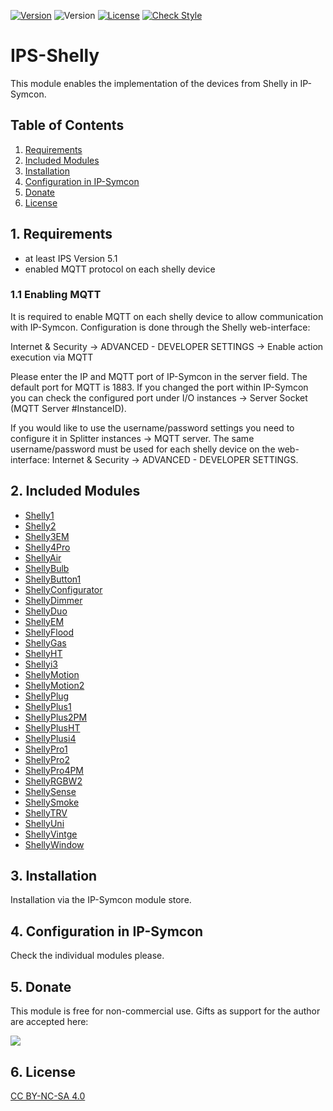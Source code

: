 [![Version](https://img.shields.io/badge/Symcon-PHPModul-red.svg)](https://www.symcon.de/service/dokumentation/entwicklerbereich/sdk-tools/sdk-php/)
![Version](https://img.shields.io/badge/Symcon%20Version-5.1%20%3E-blue.svg)
[![License](https://img.shields.io/badge/License-CC%20BY--NC--SA%204.0-green.svg)](https://creativecommons.org/licenses/by-nc-sa/4.0/)
[![Check Style](https://github.com/Schnittcher/IPS-Shelly/workflows/Check%20Style/badge.svg)](https://github.com/Schnittcher/IPS-Shelly/actions)

# IPS-Shelly
   This module enables the implementation of the devices from Shelly in IP-Symcon.
 
   ## Table of Contents
   1. [Requirements](#1-requirements)
   2. [Included Modules](#2-included-modules)
   3. [Installation](#3-installation)
   4. [Configuration in IP-Symcon](#4-configuration-in-ip-symcon)
   5. [Donate](#5-donate)
   6. [License](#6-license)
   
## 1. Requirements

* at least IPS Version 5.1
* enabled MQTT protocol on each shelly device

### 1.1 Enabling MQTT
It is required to enable MQTT on each shelly device to allow communication with IP-Symcon. Configuration is done through the Shelly web-interface:

Internet & Security -> ADVANCED - DEVELOPER SETTINGS -> Enable action execution via MQTT

Please enter the IP and MQTT port of IP-Symcon in the server field. The default port for MQTT is 1883. If you changed the port within IP-Symcon you can check the configured port under I/O instances -> Server Socket (MQTT Server #InstanceID).

If you would like to use the username/password settings you need to configure it in Splitter instances -> MQTT server. The same username/password must be used for each shelly device on the web-interface: Internet & Security -> ADVANCED - DEVELOPER SETTINGS.

## 2. Included Modules

* [Shelly1](Shelly1/README_en.md)
* [Shelly2](Shelly2/README_en.md)
* [Shelly3EM](Shelly3EM/README_en.md)
* [Shelly4Pro](Shelly4Pro/README_en.md)
* [ShellyAir](ShellyAir/README_en.md)
* [ShellyBulb](ShellyBulb/README_en.md)
* [ShellyButton1](ShellyButton1/README_en.md)
* [ShellyConfigurator](ShellyConfigurator/README_en.md)
* [ShellyDimmer](ShellyDimmer/README_en.md)
* [ShellyDuo](ShellyDuo/README_en.md)
* [ShellyEM](ShellyEM/README_en.md)
* [ShellyFlood](ShellyFlood/README_en.md)
* [ShellyGas](ShellyGas/README_en.md)
* [ShellyHT](ShellyHT/README_en.md)
* [Shellyi3](Shellyi3/README_en.md)
* [ShellyMotion](ShellyMotion/README_en.md) 
* [ShellyMotion2](ShellyMotion2/README_en.md) 
* [ShellyPlug](ShellyPlug/README_en.md)
* [ShellyPlus1](ShellyPlus1/README_en.md)
* [ShellyPlus2PM](ShellyPlus2PM/README_en.md)
* [ShellyPlusHT](ShellyPlusHT/README_en.md)
* [ShellyPlusi4](ShellyPlusi4/README_en.md)
* [ShellyPro1](ShellyPro1/README_en.md)
* [ShellyPro2](ShellyPro2/README_en.md)
* [ShellyPro4PM](ShellyPro4PM/README_en.md)
* [ShellyRGBW2](ShellyRGBW2/README_en.md)
* [ShellySense](ShellySense/README_en.md)
* [ShellySmoke](ShellySmoke/README_en.md)
* [ShellyTRV](ShellyTRV/README_en.md)
* [ShellyUni](ShellyUni/README_en.md)
* [ShellyVintge](ShellyVintage/README_en.md)
* [ShellyWindow](ShellyWindow/README_en.md)

## 3. Installation
Installation via the IP-Symcon module store.

## 4. Configuration in IP-Symcon
Check the individual modules please.

## 5. Donate

This module is free for non-commercial use. Gifts as support for the author are accepted here:

<a href="https://www.paypal.com/cgi-bin/webscr?cmd=_s-xclick&hosted_button_id=EK4JRP87XLSHW" target="_blank"><img src="https://www.paypalobjects.com/en_US/i/btn/btn_donate_LG.gif" border="0" /></a>

## 6. License

[CC BY-NC-SA 4.0](https://creativecommons.org/licenses/by-nc-sa/4.0/)
